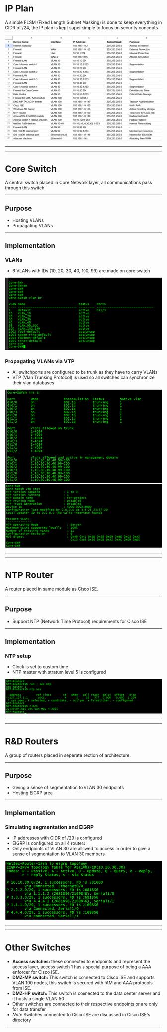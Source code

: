 # IP Plan

A simple FLSM (Fixed Length Subnet Masking) is done to keep everything in CIDR of /24, the IP plan is kept super simple to focus on security concepts.

![ip plan](/assets/screenshots/networking/ip_plan.png)

---
---

# Core Switch

A central switch placed in Core Network layer, all communications pass through this switch.

---

## Purpose
- Hosting VLANs
- Propagating VLANs

---

## Implementation

### VLANs
- 6 VLANs with IDs (10, 20, 30, 40, 100, 99) are made on core switch

![core1](/assets/screenshots/networking/cs1.png)

### Propagating VLANs via VTP
- All switchports are configured to be trunk as they have to carry VLANs
- VTP (Vlan Trunking Protocol) is used so all switches can synchronize their vlan databases

![core2](/assets/screenshots/networking/cs2.png)
![core3](/assets/screenshots/networking/cs3.png)

---
---

# NTP Router

A router placed in same module as Cisco ISE.

---

## Purpose
- Support NTP (Network Time Protocol) requirements for Cisco ISE

---

## Implementation

### NTP setup
- Clock is set to custom time
- NTP master with stratum level 5 is configured

![ntp](/assets/screenshots/networking/ntp.png)

---
---

# R&D Routers

A group of routers placed in seperate section of architecture.

---

## Purpose
- Giving a sense of segmentation to VLAN 30 endpoints
- Hosting EIGRP area

---

## Implementation

### Simulating segmentation and EIGRP
- IP addresses with CIDR of /29 is configured
- EIGRP is configured on all 4 routers
- Only endpoints of VLAN 30 are allowed to access in order to give a sense of segmentation to VLAN 30 members

![routers](/assets/screenshots/networking/eig1a2.png)

---
---

# Other Switches

- **Access switches:** these connected to endpoints and represent the access layer, access switch 1 has a special purpose of being a AAA enforcer for Cisco ISE.
- **DMZ-MP switch:** This switch is connected to Cisco ISE and supports VLAN 100 nodes, this switch is secured with IAM and AAA protocols from ISE.
- **DMZ-HP switch:** This switch is connected to the data center server and it hosts a single VLAN 50
- Other switches are connected to their respective endpoints or are only for data transfer
- *Note* Switches connected to Cisco ISE are discussed in Cisco ISE's directory

---
